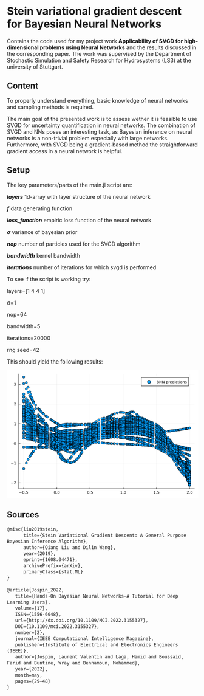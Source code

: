 # Stein variational gradient descent for Bayesian Neural Networks
Contains the code used for my project work **Applicability of SVGD for high-dimensional problems using Neural Networks** and the results discussed in the corresponding paper. The work was supervised by the Department of Stochastic Simulation and Safety Research for Hydrosystems (LS3) at the university of Stuttgart.

## Content
To properly understand everything, basic knowledge of neural networks and sampling methods is required.

The main goal of the presented work is to assess wether it is feasible to use SVGD for uncertainty quantification in neural networks. The combination of SVGD and NNs poses an interesting task, as Bayesian inference on neural networks is a non-trivial problem especially with large networks. Furthermore, with SVGD being a gradient-based method the straightforward gradient access in a neural network is helpful.

## Setup
The key parameters/parts of the main.jl script are:

***layers*** 1d-array with layer structure of the neural network

***f*** data generating function

***loss_function*** empiric loss function of the neural network

***σ*** variance of bayesian prior

***nop*** number of particles used for the SVGD algorithm

***bandwidth*** kernel bandwidth

***iterations*** number of iterations for which svgd is performed


To see if the script is working try:

layers=[1 4 4 1]

σ=1

nop=64

bandwidth=5

iterations=20000

rng seed=42

This should yield the following results:

![image info](ExamplePredictions.png)

## Sources

```
@misc{liu2019stein,
      title={Stein Variational Gradient Descent: A General Purpose Bayesian Inference Algorithm}, 
      author={Qiang Liu and Dilin Wang},
      year={2019},
      eprint={1608.04471},
      archivePrefix={arXiv},
      primaryClass={stat.ML}
}

@article{Jospin_2022,
   title={Hands-On Bayesian Neural Networks—A Tutorial for Deep Learning Users},
   volume={17},
   ISSN={1556-6048},
   url={http://dx.doi.org/10.1109/MCI.2022.3155327},
   DOI={10.1109/mci.2022.3155327},
   number={2},
   journal={IEEE Computational Intelligence Magazine},
   publisher={Institute of Electrical and Electronics Engineers (IEEE)},
   author={Jospin, Laurent Valentin and Laga, Hamid and Boussaid, Farid and Buntine, Wray and Bennamoun, Mohammed},
   year={2022},
   month=may,
   pages={29–48}
}
```
